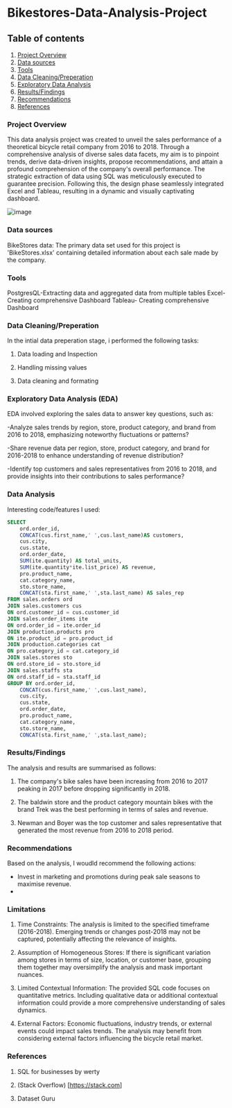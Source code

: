 # Bikestores-Data-Analysis-Project

## Table of contents
1. [Project Overview](Project-Overview)
2. [Data sources](Data-sources)
3. [Tools](Tools)
4. [Data Cleaning/Preperation](Data-Cleaning/Preperation)
5. [Exploratory Data Analysis](Exploratory-Data-Analysis)
6. [Results/Findings](Results/Findings)
7. [Recommendations](Recommendations)
8. [References](References)
   
### Project Overview 
This data analysis project was created to unveil the sales performance of a theoretical bicycle retail company from 2016 to 2018. Through a comprehensive analysis of diverse sales data facets, my aim is to pinpoint trends, derive data-driven insights, propose recommendations, and attain a profound comprehension of the company's overall performance. The strategic extraction of data using SQL was meticulously executed to guarantee precision. Following this, the design phase seamlessly integrated Excel and Tableau, resulting in a dynamic and visually captivating dashboard.

![image](https://github.com/Ashir-Bashir/Bikestores-Data-Analysis-Project/assets/152665079/857993e9-09e6-4548-a7a9-2ed8be67195c)



### Data sources
BikeStores data: The primary data set used for this project is 'BikeStores.xlsx' containing detailed information about each sale made by the company.
### Tools
PostgresQL-Extracting data and aggregated data from multiple tables
Excel- Creating comprehensive Dashboard
Tableau- Creating comprehensive Dashboard
### Data Cleaning/Preperation
In the intial data preperation stage, i performed the following tasks:

1. Data loading and Inspection

2. Handling missing values

3. Data cleaning and formating

### Exploratory Data Analysis (EDA)
EDA involved exploring the sales data to answer key questions, such as:

-Analyze sales trends by region, store, product category, and brand from 2016 to 2018, emphasizing noteworthy fluctuations or patterns?

-Share revenue data per region, store, product category, and brand for 2016-2018 to enhance understanding of revenue distribution?

-Identify top customers and sales representatives from 2016 to 2018, and provide insights into their contributions to sales performance?

### Data Analysis
Interesting code/features I used: 

```sql
SELECT
	ord.order_id,
	CONCAT(cus.first_name,' ',cus.last_name)AS customers,
	cus.city,
	cus.state,
	ord.order_date,
	SUM(ite.quantity) AS total_units,
	SUM(ite.quantity*ite.list_price) AS revenue,
	pro.product_name, 
	cat.category_name,
	sto.store_name,
	CONCAT(sta.first_name,' ',sta.last_name) AS sales_rep
FROM sales.orders ord
JOIN sales.customers cus
ON ord.customer_id = cus.customer_id
JOIN sales.order_items ite
ON ord.order_id = ite.order_id
JOIN production.products pro
ON ite.product_id = pro.product_id
JOIN production.categories cat
ON pro.category_id = cat.category_id
JOIN sales.stores sto
ON ord.store_id = sto.store_id
JOIN sales.staffs sta
ON ord.staff_id = sta.staff_id
GROUP BY ord.order_id,
	CONCAT(cus.first_name,' ',cus.last_name),
	cus.city,
	cus.state,
	ord.order_date,
	pro.product_name,
	cat.category_name,
	sto.store_name,
	CONCAT(sta.first_name,' ',sta.last_name);
```
### Results/Findings
The analysis and results are summarised as follows:
1. The company's bike sales have been increasing from 2016 to 2017 peaking in 2017 before dropping significantly in 2018.

2. The baldwin store and the product category mountain bikes with the brand Trek was the best performing in terms of sales and revenue.

3. Newman and Boyer was the top customer and sales representative that generated the most revenue from 2016 to 2018 period.

### Recommendations
Based on the analysis, I woudld recommend the following actions:

- Invest in marketing and promotions during peak sale seasons to maximise revenue.
- 

### Limitations

1.	Time Constraints:
The analysis is limited to the specified timeframe (2016-2018). Emerging trends or changes post-2018 may not be captured, potentially affecting the relevance of insights.

2.	Assumption of Homogeneous Stores:
	If there is significant variation among stores in terms of size, location, or customer base, grouping them together may oversimplify the analysis and mask important nuances.

3.	Limited Contextual Information:
The provided SQL code focuses on quantitative metrics. Including qualitative data or additional contextual information could provide a more comprehensive understanding of sales dynamics.

4.	External Factors:
Economic fluctuations, industry trends, or external events could impact sales trends. The analysis may benefit from considering external factors influencing the bicycle retail market.

### References
1. SQL for businesses by werty

2. (Stack Overflow) [https://stack.com]

3. Dataset Guru




